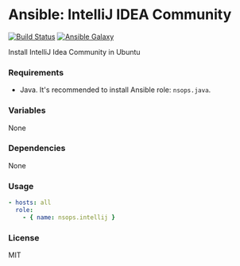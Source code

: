 # Ansible: IntelliJ IDEA Community

[![Build Status](https://travis-ci.org/nsops/ansible-intellij.svg?branch=master)](https://travis-ci.org/nsops/ansible-intellij) [![Ansible Galaxy](http://img.shields.io/badge/galaxy-nsops.intellij-blue.svg?style=flat)](https://galaxy.ansible.com/nsops/intellij/)

Install IntelliJ Idea Community in Ubuntu

### Requirements
- Java. It's recommended to install Ansible role: ```nsops.java```.

### Variables
None

### Dependencies
None

### Usage
```yaml
- hosts: all
  role:
    - { name: nsops.intellij }
```

### License
MIT